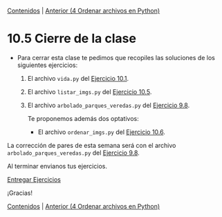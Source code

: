[Contenidos](../Contenidos.md) \| [Anterior (4 Ordenar archivos en Python)](04_Ordenando_archivos.md)

# 10.5 Cierre de la clase


* Para cerrar esta clase te pedimos que recopiles las soluciones de los siguientes ejercicios:
    1. El archivo  `vida.py` del [Ejercicio 10.1](../10_Fechas_y_Carpetas/02_Fechas.md#ejercicio-101-segundos-vividos).
    2. El archivo  `listar_imgs.py` del [Ejercicio 10.5](../10_Fechas_y_Carpetas/04_Ordenando_archivos.md#ejercicio-105-recorrer-el-arbol-de-archivos).
    3. El archivo  `arbolado_parques_veredas.py` del [Ejercicio 9.8](../09_Pandas_y_matplotlib/02_Pandas.md#ejercicio-98-comparando-especies-en-parques-y-en-veredas).

        Te proponemos además dos optativos:

        - El archivo  `ordenar_imgs.py` del [Ejercicio 10.6](../10_Fechas_y_Carpetas/04_Ordenando_archivos.md#ejercicio-106-ordenar-el-arbol-de-archivos-optativo).


La corrección de pares de esta semana será con el archivo `arbolado_parques_veredas.py` del [Ejercicio 9.8](../09_Pandas_y_matplotlib/02_Pandas.md#ejercicio-98-comparando-especies-en-parques-y-en-veredas).

Al terminar envianos tus ejercicios.

[Entregar Ejercicios](http://programacionpython.ecyt.unsam.edu.ar/unit/submission/8)

¡Gracias! 




[Contenidos](../Contenidos.md) \| [Anterior (4 Ordenar archivos en Python)](04_Ordenando_archivos.md)

